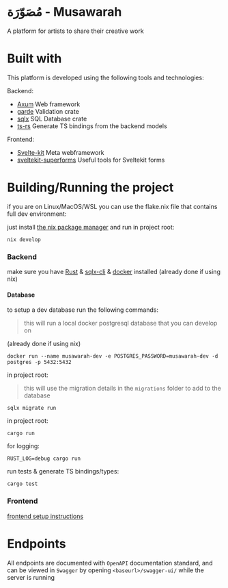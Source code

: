 # مُصَوّرَة - Musawarah

A platform for artists to share their creative work

# Built with
This platform is developed using the following tools and technologies:

Backend:

- [Axum](https://github.com/tokio-rs/axum) Web framework
- [garde](https://github.com/jprochazk/garde) Validation crate
- [sqlx](https://github.com/launchbadge/sqlx) SQL Database crate
- [ts-rs](https://github.com/Aleph-Alpha/ts-rs) Generate TS bindings from the backend models

Frontend:

- [Svelte-kit](https://kit.svelte.dev/) Meta webframework
- [sveltekit-superforms](https://github.com/ciscoheat/sveltekit-superforms) Useful tools for Sveltekit forms

# Building/Running the project
if you are on Linux/MacOS/WSL you can use the flake.nix file that contains full dev environment:

just install [the nix package manager](https://zero-to-nix.com/start/install) and run in project root:
```
nix develop
```
### Backend
make sure you have [Rust](https://www.rust-lang.org/) & [sqlx-cli](https://crates.io/crates/sqlx-cli) & [docker](https://www.docker.com/) installed (already done if using nix)
#### Database
to setup a dev database run the following commands:

> this will run a local docker postgresql database that you can develop on

(already done if using nix)
```
docker run --name musawarah-dev -e POSTGRES_PASSWORD=musawarah-dev -d postgres -p 5432:5432
```
in project root:
> this will use the migration details in the `migrations` folder to add to the database
```
sqlx migrate run
```

in project root:

```
cargo run
```
for logging:
```
RUST_LOG=debug cargo run
```
run tests & generate TS bindings/types:
```
cargo test
```

### Frontend
[frontend setup instructions](https://github.com/BKSalman/rmusawarah/blob/main/client/README.md)

# Endpoints
All endpoints are documented with ``OpenAPI`` documentation standard, and can be viewed in ``Swagger`` by opening ``<baseurl>/swagger-ui/`` while the server is running
